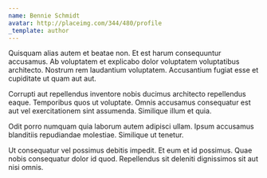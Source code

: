 ```yaml
---
name: Bennie Schmidt
avatar: http://placeimg.com/344/480/profile
_template: author
---
```

Quisquam alias autem et beatae non. Et est harum consequuntur accusamus. Ab voluptatem et explicabo dolor voluptatem voluptatibus architecto. Nostrum rem laudantium voluptatem. Accusantium fugiat esse et cupiditate ut quam aut aut.
  
Corrupti aut repellendus inventore nobis ducimus architecto repellendus eaque. Temporibus quos ut voluptate. Omnis accusamus consequatur est aut vel exercitationem sint assumenda. Similique illum et quia.
  
Odit porro numquam quia laborum autem adipisci ullam. Ipsum accusamus blanditiis repudiandae molestiae. Similique ut tenetur.
  
Ut consequatur vel possimus debitis impedit. Et eum et id possimus. Quae nobis consequatur dolor id quod. Repellendus sit deleniti dignissimos sit aut nisi omnis.
